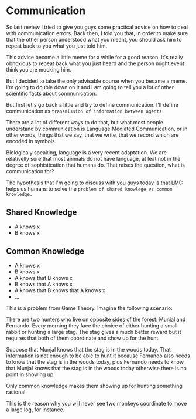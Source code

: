 # Communication

So last review I tried to give you guys some practical advice on how to deal with communication errors. Back then, I told you that, in order to make sure that the other person understood what you meant, you should ask him to repeat back to you what you just told him.

This advice become a little meme for a while for a good reason. It's really obnoxious to repeat back what you just heard and the person might event think you are mocking him.

But I decided to take the only advisable course when you became a meme. I'm going to double down on it and I am going to tell you a lot of other scientific facts about communication.

But first let's go back a little and try to define communication. I'll define communication as `transmission of information between agents.`

There are a lot of different ways to do that, but what most people understand by communication is Language Mediated Communication, or in other words, things that we say, that we write, that we record which are encoded in symbols.

Biologicaly speaking, language is a very recent adaptation. We are relativelly sure that most animals do not have language, at leat not in the degree of sophistication that humans do. That raises the question, what is communication for?

The hypothesis that I'm going to discuss with you guys today is that LMC helps us humans to solve the `problem of shared knowlege vs commom knowledge.`

## Shared Knowledge

* A knows x
* B knows x

## Common Knowledge

* A knows x
* B knows x
* A knows that B knows x
* B knows that A knows x
* A knows that B knows that A knows x
* ...

This is a problem from Game Theory. Imagine the following scenario:

There are two hunters who live on opposite sides of the forest: Munjal and Fernando. Every morning they face the choice of either hunting a small rabbit or hunting a large stag. The stag gives a much better reward but it requires that both of them coordinate and show up for the hunt.

Suppose that Munjal knows that the stag is in the woods today. That information is not enough to be able to hunt it because Fernando also needs to know that the stag is in the woods today, plus Fernando needs to know that Munjal knows that the stag is in the woods today otherwise there is no point in showing up.

Only common knowledge makes them showing up for hunting something racional.

This is the reason why you will never see two monkeys coordinate to move a large log, for instance.

